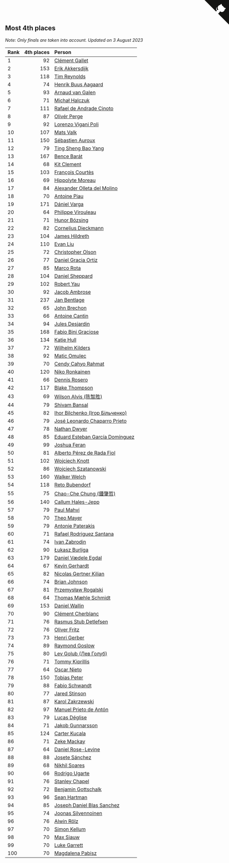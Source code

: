 ## Most 4th places

*Note: Only finals are taken into account.*
*Updated on  3 August 2023*

| Rank | 4th places | Person |
| :--- | ---: | :--- |
| 1 | 92 | [Clément Gallet](https://www.worldcubeassociation.org/persons/2004GALL02) |
| 2 | 153 | [Erik Akkersdijk](https://www.worldcubeassociation.org/persons/2005AKKE01) |
| 3 | 118 | [Tim Reynolds](https://www.worldcubeassociation.org/persons/2005REYN01) |
| 4 | 74 | [Henrik Buus Aagaard](https://www.worldcubeassociation.org/persons/2006BUUS01) |
| 5 | 93 | [Arnaud van Galen](https://www.worldcubeassociation.org/persons/2006GALE01) |
| 6 | 71 | [Michał Halczuk](https://www.worldcubeassociation.org/persons/2006HALC01) |
| 7 | 111 | [Rafael de Andrade Cinoto](https://www.worldcubeassociation.org/persons/2007CINO01) |
| 8 | 87 | [Olivér Perge](https://www.worldcubeassociation.org/persons/2007PERG01) |
| 9 | 92 | [Lorenzo Vigani Poli](https://www.worldcubeassociation.org/persons/2007POLI01) |
| 10 | 107 | [Mats Valk](https://www.worldcubeassociation.org/persons/2007VALK01) |
| 11 | 150 | [Sébastien Auroux](https://www.worldcubeassociation.org/persons/2008AURO01) |
| 12 | 79 | [Ting Sheng Bao Yang](https://www.worldcubeassociation.org/persons/2008BAOY01) |
| 13 | 167 | [Bence Barát](https://www.worldcubeassociation.org/persons/2008BARA01) |
| 14 | 68 | [Kit Clement](https://www.worldcubeassociation.org/persons/2008CLEM01) |
| 15 | 103 | [François Courtès](https://www.worldcubeassociation.org/persons/2008COUR01) |
| 16 | 69 | [Hippolyte Moreau](https://www.worldcubeassociation.org/persons/2008MORE02) |
| 17 | 84 | [Alexander Olleta del Molino](https://www.worldcubeassociation.org/persons/2008OLLE01) |
| 18 | 70 | [Antoine Piau](https://www.worldcubeassociation.org/persons/2008PIAU01) |
| 19 | 171 | [Dániel Varga](https://www.worldcubeassociation.org/persons/2008VARG01) |
| 20 | 64 | [Philippe Virouleau](https://www.worldcubeassociation.org/persons/2008VIRO01) |
| 21 | 71 | [Hunor Bózsing](https://www.worldcubeassociation.org/persons/2009BOZS01) |
| 22 | 82 | [Cornelius Dieckmann](https://www.worldcubeassociation.org/persons/2009DIEC01) |
| 23 | 104 | [James Hildreth](https://www.worldcubeassociation.org/persons/2009HILD01) |
| 24 | 110 | [Evan Liu](https://www.worldcubeassociation.org/persons/2009LIUE01) |
| 25 | 72 | [Christopher Olson](https://www.worldcubeassociation.org/persons/2009OLSO01) |
| 26 | 77 | [Daniel Gracia Ortiz](https://www.worldcubeassociation.org/persons/2009ORTI01) |
| 27 | 85 | [Marco Rota](https://www.worldcubeassociation.org/persons/2009ROTA01) |
| 28 | 104 | [Daniel Sheppard](https://www.worldcubeassociation.org/persons/2009SHEP01) |
| 29 | 102 | [Robert Yau](https://www.worldcubeassociation.org/persons/2009YAUR01) |
| 30 | 92 | [Jacob Ambrose](https://www.worldcubeassociation.org/persons/2010AMBR01) |
| 31 | 237 | [Jan Bentlage](https://www.worldcubeassociation.org/persons/2010BENT01) |
| 32 | 65 | [John Brechon](https://www.worldcubeassociation.org/persons/2010BREC01) |
| 33 | 66 | [Antoine Cantin](https://www.worldcubeassociation.org/persons/2010CANT02) |
| 34 | 94 | [Jules Desjardin](https://www.worldcubeassociation.org/persons/2010DESJ01) |
| 35 | 168 | [Fabio Bini Graciose](https://www.worldcubeassociation.org/persons/2010GRAC02) |
| 36 | 134 | [Katie Hull](https://www.worldcubeassociation.org/persons/2010HULL01) |
| 37 | 72 | [Wilhelm Kilders](https://www.worldcubeassociation.org/persons/2010KILD02) |
| 38 | 92 | [Matic Omulec](https://www.worldcubeassociation.org/persons/2010OMUL02) |
| 39 | 70 | [Cendy Cahyo Rahmat](https://www.worldcubeassociation.org/persons/2010RAHM02) |
| 40 | 120 | [Niko Ronkainen](https://www.worldcubeassociation.org/persons/2010RONK01) |
| 41 | 66 | [Dennis Rosero](https://www.worldcubeassociation.org/persons/2010ROSE03) |
| 42 | 117 | [Blake Thompson](https://www.worldcubeassociation.org/persons/2010THOM03) |
| 43 | 69 | [Wilson Alvis (陈智胜)](https://www.worldcubeassociation.org/persons/2011ALVI01) |
| 44 | 79 | [Shivam Bansal](https://www.worldcubeassociation.org/persons/2011BANS02) |
| 45 | 82 | [Ihor Bilchenko (Ігор Більченко)](https://www.worldcubeassociation.org/persons/2011BILC01) |
| 46 | 79 | [José Leonardo Chaparro Prieto](https://www.worldcubeassociation.org/persons/2011CHAP01) |
| 47 | 78 | [Nathan Dwyer](https://www.worldcubeassociation.org/persons/2011DWYE02) |
| 48 | 85 | [Eduard Esteban García Domínguez](https://www.worldcubeassociation.org/persons/2011EDUA01) |
| 49 | 99 | [Joshua Feran](https://www.worldcubeassociation.org/persons/2011FERA01) |
| 50 | 81 | [Alberto Pérez de Rada Fiol](https://www.worldcubeassociation.org/persons/2011FIOL01) |
| 51 | 102 | [Wojciech Knott](https://www.worldcubeassociation.org/persons/2011KNOT01) |
| 52 | 86 | [Wojciech Szatanowski](https://www.worldcubeassociation.org/persons/2011SZAT01) |
| 53 | 160 | [Walker Welch](https://www.worldcubeassociation.org/persons/2011WELC01) |
| 54 | 118 | [Reto Bubendorf](https://www.worldcubeassociation.org/persons/2012BUBE01) |
| 55 | 75 | [Chao-Che Chung (鍾肇哲)](https://www.worldcubeassociation.org/persons/2012CHON03) |
| 56 | 140 | [Callum Hales-Jepp](https://www.worldcubeassociation.org/persons/2012HALE01) |
| 57 | 79 | [Paul Mahvi](https://www.worldcubeassociation.org/persons/2012MAHV01) |
| 58 | 70 | [Theo Mayer](https://www.worldcubeassociation.org/persons/2012MAYE01) |
| 59 | 79 | [Antonie Paterakis](https://www.worldcubeassociation.org/persons/2012PATE01) |
| 60 | 71 | [Rafael Rodriguez Santana](https://www.worldcubeassociation.org/persons/2012SANT12) |
| 61 | 74 | [Ivan Zabrodin](https://www.worldcubeassociation.org/persons/2012ZABR01) |
| 62 | 90 | [Łukasz Burliga](https://www.worldcubeassociation.org/persons/2013BURL01) |
| 63 | 179 | [Daniel Vædele Egdal](https://www.worldcubeassociation.org/persons/2013EGDA01) |
| 64 | 67 | [Kevin Gerhardt](https://www.worldcubeassociation.org/persons/2013GERH01) |
| 65 | 82 | [Nicolas Gertner Kilian](https://www.worldcubeassociation.org/persons/2013GERT01) |
| 66 | 74 | [Brian Johnson](https://www.worldcubeassociation.org/persons/2013JOHN10) |
| 67 | 81 | [Przemysław Rogalski](https://www.worldcubeassociation.org/persons/2013ROGA02) |
| 68 | 64 | [Thomas Mæhle Schmidt](https://www.worldcubeassociation.org/persons/2013SCHM02) |
| 69 | 153 | [Daniel Wallin](https://www.worldcubeassociation.org/persons/2013WALL03) |
| 70 | 90 | [Clément Cherblanc](https://www.worldcubeassociation.org/persons/2014CHER05) |
| 71 | 76 | [Rasmus Stub Detlefsen](https://www.worldcubeassociation.org/persons/2014DETL01) |
| 72 | 76 | [Oliver Fritz](https://www.worldcubeassociation.org/persons/2014FRIT02) |
| 73 | 73 | [Henri Gerber](https://www.worldcubeassociation.org/persons/2014GERB01) |
| 74 | 89 | [Raymond Goslow](https://www.worldcubeassociation.org/persons/2014GOSL01) |
| 75 | 80 | [Lev Golub (Лев Голуб)](https://www.worldcubeassociation.org/persons/2014HOLU01) |
| 76 | 71 | [Tommy Kiprillis](https://www.worldcubeassociation.org/persons/2014KIPR01) |
| 77 | 64 | [Oscar Nieto](https://www.worldcubeassociation.org/persons/2014NIET03) |
| 78 | 150 | [Tobias Peter](https://www.worldcubeassociation.org/persons/2014PETE03) |
| 79 | 88 | [Fabio Schwandt](https://www.worldcubeassociation.org/persons/2014SCHW02) |
| 80 | 77 | [Jared Stinson](https://www.worldcubeassociation.org/persons/2014STIN01) |
| 81 | 87 | [Karol Zakrzewski](https://www.worldcubeassociation.org/persons/2014ZAKR01) |
| 82 | 97 | [Manuel Prieto de Antón](https://www.worldcubeassociation.org/persons/2015ANTO04) |
| 83 | 79 | [Lucas Déglise](https://www.worldcubeassociation.org/persons/2015DEGL01) |
| 84 | 71 | [Jakob Gunnarsson](https://www.worldcubeassociation.org/persons/2015GUNN01) |
| 85 | 124 | [Carter Kucala](https://www.worldcubeassociation.org/persons/2015KUCA01) |
| 86 | 71 | [Zeke Mackay](https://www.worldcubeassociation.org/persons/2015MACK06) |
| 87 | 64 | [Daniel Rose-Levine](https://www.worldcubeassociation.org/persons/2015ROSE01) |
| 88 | 88 | [Josete Sánchez](https://www.worldcubeassociation.org/persons/2015SANC18) |
| 89 | 68 | [Nikhil Soares](https://www.worldcubeassociation.org/persons/2015SOAR01) |
| 90 | 66 | [Rodrigo Ugarte](https://www.worldcubeassociation.org/persons/2015UGAR01) |
| 91 | 76 | [Stanley Chapel](https://www.worldcubeassociation.org/persons/2016CHAP04) |
| 92 | 72 | [Benjamin Gottschalk](https://www.worldcubeassociation.org/persons/2016GOTT01) |
| 93 | 96 | [Sean Hartman](https://www.worldcubeassociation.org/persons/2016HART02) |
| 94 | 85 | [Joseph Daniel Blas Sanchez](https://www.worldcubeassociation.org/persons/2016SANC08) |
| 95 | 74 | [Joonas Silvennoinen](https://www.worldcubeassociation.org/persons/2016SILV07) |
| 96 | 76 | [Alwin Rölz](https://www.worldcubeassociation.org/persons/2016ROLZ01) |
| 97 | 70 | [Simon Kellum](https://www.worldcubeassociation.org/persons/2016KELL12) |
| 98 | 70 | [Max Siauw](https://www.worldcubeassociation.org/persons/2017SIAU02) |
| 99 | 70 | [Luke Garrett](https://www.worldcubeassociation.org/persons/2017GARR05) |
| 100 | 70 | [Magdalena Pabisz](https://www.worldcubeassociation.org/persons/2017PABI01) |


<a href="https://github.com/JustinTimeCuber/wca_statistics" class="github-corner" aria-label="View source on Github"><svg width="80" height="80" viewBox="0 0 250 250" style="fill:#151513; color:#fff; position: absolute; top: 0; border: 0; right: 0;" aria-hidden="true"><path d="M0,0 L115,115 L130,115 L142,142 L250,250 L250,0 Z"></path><path d="M128.3,109.0 C113.8,99.7 119.0,89.6 119.0,89.6 C122.0,82.7 120.5,78.6 120.5,78.6 C119.2,72.0 123.4,76.3 123.4,76.3 C127.3,80.9 125.5,87.3 125.5,87.3 C122.9,97.6 130.6,101.9 134.4,103.2" fill="currentColor" style="transform-origin: 130px 106px;" class="octo-arm"></path><path d="M115.0,115.0 C114.9,115.1 118.7,116.5 119.8,115.4 L133.7,101.6 C136.9,99.2 139.9,98.4 142.2,98.6 C133.8,88.0 127.5,74.4 143.8,58.0 C148.5,53.4 154.0,51.2 159.7,51.0 C160.3,49.4 163.2,43.6 171.4,40.1 C171.4,40.1 176.1,42.5 178.8,56.2 C183.1,58.6 187.2,61.8 190.9,65.4 C194.5,69.0 197.7,73.2 200.1,77.6 C213.8,80.2 216.3,84.9 216.3,84.9 C212.7,93.1 206.9,96.0 205.4,96.6 C205.1,102.4 203.0,107.8 198.3,112.5 C181.9,128.9 168.3,122.5 157.7,114.1 C157.9,116.9 156.7,120.9 152.7,124.9 L141.0,136.5 C139.8,137.7 141.6,141.9 141.8,141.8 Z" fill="currentColor" class="octo-body"></path></svg></a><style>.github-corner:hover .octo-arm{animation:octocat-wave 560ms ease-in-out}@keyframes octocat-wave{0%,100%{transform:rotate(0)}20%,60%{transform:rotate(-25deg)}40%,80%{transform:rotate(10deg)}}@media (max-width:500px){.github-corner:hover .octo-arm{animation:none}.github-corner .octo-arm{animation:octocat-wave 560ms ease-in-out}}</style>
